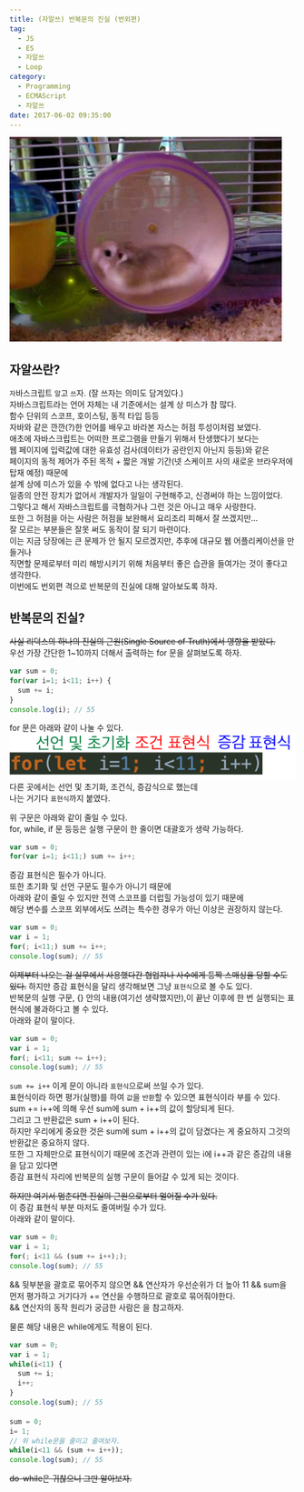 ```yaml
---
title: (자알쓰) 반복문의 진실 (번외편)
tag:
  - JS
  - ES
  - 자알쓰
  - Loop
category:
  - Programming
  - ECMAScript
  - 자알쓰
date: 2017-06-02 09:35:00
---
```



![쳇바퀴 돌 듯 반복되는 우리네들의 인생](/images/js-loop-truth/thumb.png)  
## 자알쓰란?
`자`바스크립트 `알`고 `쓰`자. (잘 쓰자는 의미도 담겨있다.)  
자바스크립트라는 언어 자체는 내 기준에서는 설계 상 미스가 참 많다.  
함수 단위의 스코프, 호이스팅, 동적 타입 등등  
자바와 같은 깐깐(?)한 언어를 배우고 바라본 자스는 허점 투성이처럼 보였다.  
애초에 자바스크립트는 어떠한 프로그램을 만들기 위해서 탄생했다기 보다는  
웹 페이지에 입력값에 대한 유효성 검사(데이터가 공란인지 아닌지 등등)와 같은  
페이지의 동적 제어가 주된 목적 + 짧은 개발 기간(넷 스케이프 사의 새로운 브라우저에 탑재 예정) 때문에  
설계 상에 미스가 있을 수 밖에 없다고 나는 생각된다.  
일종의 안전 장치가 없어서 개발자가 일일이 구현해주고, 신경써야 하는 느낌이었다.  
그렇다고 해서 자바스크립트를 극혐하거나 그런 것은 아니고 매우 사랑한다.  
또한 그 허점을 아는 사람은 허점을 보완해서 요리조리 피해서 잘 쓰겠지만...  
잘 모르는 부분들은 잘못 써도 동작이 잘 되기 마련이다.  
이는 지금 당장에는 큰 문제가 안 될지 모르겠지만, 추후에 대규모 웹 어플리케이션을 만들거나  
직면할 문제로부터 미리 해방시키기 위해 처음부터 좋은 습관을 들여가는 것이 좋다고 생각한다.  
이번에도 번외편 격으로 반복문의 진실에 대해 알아보도록 하자.  

## 반복문의 진실?
~~사실 리덕스의 하나의 진실의 근원(Single Source of Truth)에서 영향을 받았다.~~  
우선 가장 간단한 1~10까지 더해서 출력하는 for 문을 살펴보도록 하자.
```javascript
var sum = 0;
for(var i=1; i<11; i++) {
  sum += i;
}
console.log(i); // 55
```

for 문은 아래와 같이 나눌 수 있다.
![선언 및 초기화, 조건 표현식, 증감 표현식](/images/js-loop-truth/01.png)  
다른 곳에서는 선언 및 초기화, 조건식, 증감식으로 했는데  
나는 거기다 `표현식`까지 붙였다.  

위 구문은 아래와 같이 줄일 수 있다.  
for, while, if 문 등등은 실행 구문이 한 줄이면 대괄호가 생략 가능하다.  
```javascript
var sum = 0;
for(var i=1; i<11;) sum += i++;
```

증감 표현식은 필수가 아니다.  
또한 초기화 및 선언 구문도 필수가 아니기 때문에    
아래와 같이 줄일 수 있지만 전역 스코프를 더럽힐 가능성이 있기 때문에  
해당 변수를 스코프 외부에서도 쓰려는 특수한 경우가 아닌 이상은 권장하지 않는다.  
```javascript
var sum = 0;
var i = 1;
for(; i<11;) sum += i++;
console.log(sum); // 55
```

~~이제부터 나오는 걸 실무에서 사용했다간 협업자나 사수에게 등짝 스매싱을 당할 수도 있다.~~
하지만 증감 표현식을 달리 생각해보면 그냥 `표현식`으로 볼 수도 있다.  
반복문의 실행 구문, {} 안의 내용(여기선 생략했지만),이 끝난 이후에 한 번 실행되는 표현식에 불과하다고 볼 수 있다.  
아래와 같이 말이다.  
```javascript
var sum = 0;
var i = 1;
for(; i<11; sum += i++);
console.log(sum); // 55
```

`sum += i++` 이게 문이 아니라 `표현식`으로써 쓰일 수가 있다.  
표현식이라 하면 평가(실행)를 하여 `값`을 `반환`할 수 있으면 표현식이라 부를 수 있다.  
sum += i++에 의해 우선 sum에 sum + i++의 값이 할당되게 된다.  
그리고 그 반환값은 sum + i++이 된다.  
하지만 우리에게 중요한 것은 sum에 sum + i++의 값이 담겼다는 게 중요하지 그것의 반환값은 중요하지 않다.  
또한 그 자체만으로 표현식이기 때문에 조건과 관련이 있는 i에 i++과 같은 증감의 내용을 담고 있다면  
증감 표현식 자리에 반복문의 실행 구문이 들어갈 수 있게 되는 것이다.  

~~하지만 여기서 멈춘다면 진실의 근원으로부터 멀어질 수가 있다.~~  
이 증감 표현식 부분 마저도 줄여버릴 수가 있다.  
아래와 같이 말이다.  
```javascript
var sum = 0;
var i = 1;
for(; i<11 && (sum += i++););
console.log(sum); // 55
```

&& 뒷부분을 괄호로 묶어주지 않으면 && 연산자가 우선순위가 더 높아
11 && sum을 먼저 평가하고 거기다가 += 연산을 수행하므로 괄호로 묶어줘야한다.  
&& 연산자의 동작 원리가 궁금한 사람은 ![]()을 참고하자.  

물론 해당 내용은 while에게도 적용이 된다.  
```javascript
var sum = 0;
var i = 1;
while(i<11) {
  sum += i;
  i++;
}
console.log(sum); // 55

sum = 0;
i= 1;
// 위 while문을 줄이고 줄여보자.
while(i<11 && (sum += i++));
console.log(sum); // 55
```

~~do-while은 귀찮으니 그만 알아보자.~~